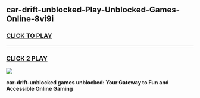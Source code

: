 
## car-drift-unblocked-Play-Unblocked-Games-Online-8vi9i
<h3>
<a href="https://premium76.site?title=car-drift-unblocked&ref=25A">CLICK TO PLAY</a></h3>
<hr>

<h3>
<a href="https://premium76.site?title=car-drift-unblocked&ref=25A">CLICK 2 PLAY</a>
  
</h3>

<a href="https://premium76.site?title=car-drift-unblocked&ref=25A"><img src="https://clearcache.store/games.png"></a>


**car-drift-unblocked games unblocked: Your Gateway to Fun and Accessible Online Gaming**
